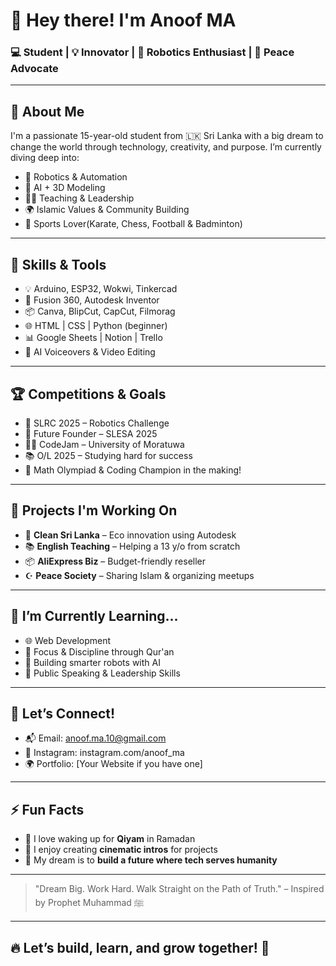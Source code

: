 # 👋 Hey there! I'm Anoof MA

### 💻 Student | 💡 Innovator | 🤖 Robotics Enthusiast | 🕋 Peace Advocate

---

## 🚀 About Me
I'm a passionate 15-year-old student from 🇱🇰 Sri Lanka with a big dream to change the world through technology, creativity, and purpose. I’m currently diving deep into:

- 🤖 Robotics & Automation
- 🧠 AI + 3D Modeling
- 🧑‍🏫 Teaching & Leadership
- 🌍 Islamic Values & Community Building
- 🏸 Sports Lover(Karate, Chess, Football & Badminton)

---

## 🔧 Skills & Tools

- 💡 Arduino, ESP32, Wokwi, Tinkercad
- 🎨 Fusion 360, Autodesk Inventor
- 📦 Canva, BlipCut, CapCut, Filmorag
- 🌐 HTML | CSS | Python (beginner)
- 📊 Google Sheets | Notion | Trello
- 🎤 AI Voiceovers & Video Editing

---

## 🏆 Competitions & Goals

- 🥇 SLRC 2025 – Robotics Challenge
- 🎯 Future Founder – SLESA 2025
- 👨‍💻 CodeJam – University of Moratuwa
- 📚 O/L 2025 – Studying hard for success
- 🌟 Math Olympiad & Coding Champion in the making!

---

## 💼 Projects I'm Working On

- 🚛 **Clean Sri Lanka** – Eco innovation using Autodesk
- 📚 **English Teaching** – Helping a 13 y/o from scratch
- 📦 **AliExpress Biz** – Budget-friendly reseller
- ☪️ **Peace Society** – Sharing Islam & organizing meetups

---

## 🌱 I’m Currently Learning...

- 🌐 Web Development
- 🎯 Focus & Discipline through Qur'an
- 📱 Building smarter robots with AI
- 📖 Public Speaking & Leadership Skills

---

## 🤝 Let’s Connect!

- 📬 Email: anoof.ma.10@gmail.com
- 📸 Instagram: instagram.com/anoof_ma
- 🌍 Portfolio: [Your Website if you have one]

---

## ⚡ Fun Facts

- 🕋 I love waking up for **Qiyam** in Ramadan
- 🎥 I enjoy creating **cinematic intros** for projects
- 🧠 My dream is to **build a future where tech serves humanity**

---

> "Dream Big. Work Hard. Walk Straight on the Path of Truth." – Inspired by Prophet Muhammad ﷺ

---

## 🔥 Let’s build, learn, and grow together! 💪
